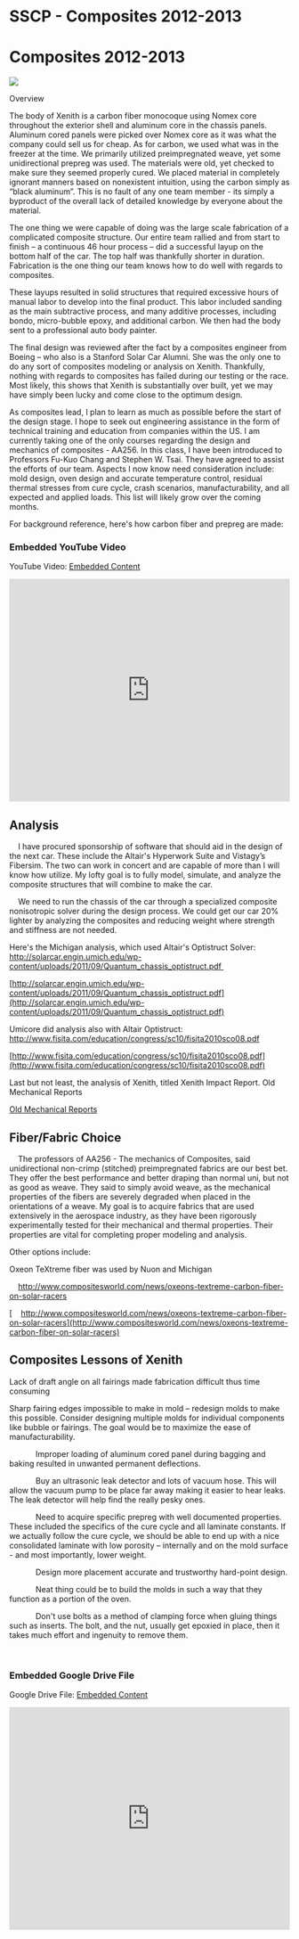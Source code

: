 # SSCP - Composites 2012-2013

# Composites 2012-2013

![](../../../assets/image_dd3f1a065d.jpg)

Overview

The body of Xenith is a carbon fiber monocoque using Nomex core throughout the exterior shell and aluminum core in the chassis panels. Aluminum cored panels were picked over Nomex core as it was what the company could sell us for cheap. As for carbon, we used what was in the freezer at the time. We primarily utilized preimpregnated weave, yet some unidirectional prepreg was used. The materials were old, yet checked to make sure they seemed properly cured. We placed material in completely ignorant manners based on nonexistent intuition, using the carbon simply as “black aluminum”. This is no fault of any one team member - its simply a byproduct of the overall lack of detailed knowledge by everyone about the material. 

The one thing we were capable of doing was the large scale fabrication of a complicated composite structure. Our entire team rallied and from start to finish – a continuous 46 hour process – did a successful layup on the bottom half of the car. The top half was thankfully shorter in duration. Fabrication is the one thing our team knows how to do well with regards to composites. 

These layups resulted in solid structures that required excessive hours of manual labor to develop into the final product. This labor included sanding as the main subtractive process, and many additive processes, including bondo, micro-bubble epoxy, and additional carbon. We then had the body sent to a professional auto body painter. 

The final design was reviewed after the fact by a composites engineer from Boeing – who also is a Stanford Solar Car Alumni. She was the only one to do any sort of composites modeling or analysis on Xenith. Thankfully, nothing with regards to composites has failed during our testing or the race. Most likely, this shows that Xenith is substantially over built, yet we may have simply been lucky and come close to the optimum design.

As composites lead, I plan to learn as much as possible before the start of the design stage. I hope to seek out engineering assistance in the form of technical training and education from companies within the US. I am currently taking one of the only courses regarding the design and mechanics of composites - AA256. In this class, I have been introduced to Professors Fu-Kuo Chang and Stephen W. Tsai. They have agreed to assist the efforts of our team. Aspects I now know need consideration include: mold design, oven design and accurate temperature control, residual thermal stresses from cure cycle, crash scenarios, manufacturability, and all expected and applied loads. This list will likely grow over the coming months. 

For background reference, here's how carbon fiber and prepreg are made: 

### Embedded YouTube Video

YouTube Video: [Embedded Content](https://www.youtube.com/watch?v=XVT8GNYIeUc)

<iframe width="100%" height="400" src="https://www.youtube.com/embed/XVT8GNYIeUc" frameborder="0" allowfullscreen></iframe>

## Analysis

[](#h.n2dlwx9ha6vw)

    I have procured sponsorship of software that should aid in the design of the next car. These include the Altair's Hyperwork Suite and Vistagy’s Fibersim. The two can work in concert and are capable of more than I will know how utilize. My lofty goal is to fully model, simulate, and analyze the composite structures that will combine to make the car. 

    We need to run the chassis of the car through a specialized composite nonisotropic solver during the design process. We could get our car 20% lighter by analyzing the composites and reducing weight where strength and stiffness are not needed. 

Here's the Michigan analysis, which used Altair's Optistruct Solver: http://solarcar.engin.umich.edu/wp-content/uploads/2011/09/Quantum_chassis_optistruct.pdf 

[http://solarcar.engin.umich.edu/wp-content/uploads/2011/09/Quantum_chassis_optistruct.pdf](http://solarcar.engin.umich.edu/wp-content/uploads/2011/09/Quantum_chassis_optistruct.pdf)

Umicore did analysis also with Altair Optistruct: http://www.fisita.com/education/congress/sc10/fisita2010sco08.pdf

[http://www.fisita.com/education/congress/sc10/fisita2010sco08.pdf](http://www.fisita.com/education/congress/sc10/fisita2010sco08.pdf)

Last but not least, the analysis of Xenith, titled Xenith Impact Report. Old Mechanical Reports

[Old Mechanical Reports](/home/sscp-2012-2013/mechanical-2012-2013/mechanical-fundamentals/old-mechanical-reports)

## Fiber/Fabric Choice

[](#h.fmdel0pizhg)

    The professors of AA256 - The mechanics of Composites, said unidirectional non-crimp (stitched) preimpregnated fabrics are our best bet. They offer the best performance and better draping than normal uni, but not as good as weave. They said to simply avoid weave, as the mechanical properties of the fibers are severely degraded when placed in the orientations of a weave. My goal is to acquire fabrics that are used extensively in the aerospace industry, as they have been rigorously experimentally tested for their mechanical and thermal properties. Their properties are vital for completing proper modeling and analysis. 

Other options include:

Oxeon TeXtreme fiber was used by Nuon and Michigan 

    http://www.compositesworld.com/news/oxeons-textreme-carbon-fiber-on-solar-racers

[    http://www.compositesworld.com/news/oxeons-textreme-carbon-fiber-on-solar-racers](http://www.compositesworld.com/news/oxeons-textreme-carbon-fiber-on-solar-racers)

## Composites Lessons of Xenith

[](#h.7ut2i8bf3esh)

Lack of draft angle on all fairings made fabrication difficult thus time consuming

Sharp fairing edges impossible to make in mold – redesign molds to make this possible. Consider designing multiple molds for individual components like bubble or fairings. The goal would be to maximize the ease of manufacturability.

            Improper loading of aluminum cored panel during bagging and baking resulted in unwanted permanent deflections.

            Buy an ultrasonic leak detector and lots of vacuum hose. This will allow the vacuum pump to be place far away making it easier to hear leaks. The leak detector will help find the really pesky ones.

            Need to acquire specific prepreg with well documented properties. These included the specifics of the cure cycle and all laminate constants. If we actually follow the cure cycle, we should be able to end up with a nice consolidated laminate with low porosity – internally and on the mold surface - and most importantly, lower weight.  

            Design more placement accurate and trustworthy hard-point design.

            Neat thing could be to build the molds in such a way that they function as a portion of the oven.

            Don't use bolts as a method of clamping force when gluing things such as inserts. The bolt, and the nut, usually get epoxied in place, then it takes much effort and ingenuity to remove them. 

            

[](https://drive.google.com/folderview?id=1M8mZepPh6T05kKoWXkjTNZkuIhtN4KJ1)

### Embedded Google Drive File

Google Drive File: [Embedded Content](https://drive.google.com/embeddedfolderview?id=1M8mZepPh6T05kKoWXkjTNZkuIhtN4KJ1#list)

<iframe width="100%" height="400" src="https://drive.google.com/embeddedfolderview?id=1M8mZepPh6T05kKoWXkjTNZkuIhtN4KJ1#list" frameborder="0"></iframe>

